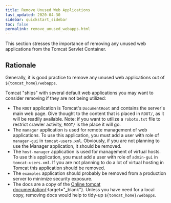 ```yaml
---
title: Remove Unused Web Applications
last_updated: 2020-04-30
sidebar: quickstart_sidebar
toc: false
permalink: remove_unused_webapps.html
---
```


This section stresses the importance of removing any unused web applications from the Tomcat Servlet Container.

## Rationale
Generally, it is good practice to remove any unused web applications out of `${tomcat_home}/webapps`.

Tomcat "ships" with several default web applications you may want to consider removing if they are not being utilized:

* The `ROOT` application is Tomcat's `DocumentRoot` and contains the server's main web page.
  Give thought to the content that is placed in `ROOT/`, as it will be readily available. 
  Note: if you want to utilize a `robots.txt` file to restrict crawler activity, `ROOT/` is the place it will go.
* The `manager` application is used for remote management of web applications. 
  To use this application, you must add a user with role of `manager-gui` in `tomcat-users.xml`.
  Obviously, if you are not planning to use the Manager application, it should be removed.
* The `host-manager` application is used for management of virtual hosts. 
  To use this application, you must add a user with role of `admin-gui` in `tomcat-users.xml`. 
  If you are not planning to do a lot of virtual hosting in Tomcat this application should be removed.
* The `examples` application should probably be removed from a production server to minimize security exposure.
* The docs are a copy of the [Online tomcat documentation](https://tomcat.apache.org/tomcat-8.5-doc/){:target="_blank"}. 
  Unless you have need for a local copy, removing docs would help to tidy-up `${tomcat_home}/webapps`.
 